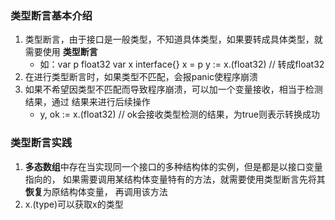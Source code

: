 ### 类型断言基本介绍
1. 类型断言，由于接口是一般类型，不知道具体类型，如果要转成具体类型，就需要使用
   **类型断言**
    - 如：var p float32
        var x interface{}
        x = p
        y := x.(float32)    // 转成float32
2. 在进行类型断言时，如果类型不匹配，会报panic使程序崩溃
3. 如果不希望因类型不匹配而导致程序崩溃，可以加一个变量接收，相当于检测结果，通过
   结果来进行后续操作
    - y, ok := x.(float32)  // ok会接收类型检测的结果，为true则表示转换成功

### 类型断言实践
1. **多态数组**中存在当实现同一个接口的多种结构体的实例，但是都是以接口变量指向的，
   如果需要调用某结构体变量特有的方法，就需要使用类型断言先将其**恢复**为原结构体变量，
   再调用该方法
2. x.(type)可以获取x的类型